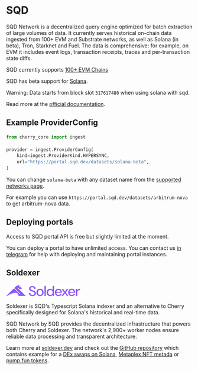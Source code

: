 # SQD

SQD Network is a decentralized query engine optimized for batch extraction of large volumes of data. It currently serves historical on-chain data ingested from 100+ EVM and Substrate networks, as well as Solana (in beta), Tron, Starknet and Fuel. The data is comprehensive: for example, on EVM it includes event logs, transaction receipts, traces and per-transaction state diffs.

SQD currently supports [100+ EVM Chains](https://docs.sqd.ai/subsquid-network/reference/networks/)

SQD has beta support for [Solana](https://docs.sqd.ai/solana-indexing/).

Warning: Data starts from block slot `317617480` when using solana with sqd.

Read more at the [official documentation](https://docs.sqd.ai/).


## Example ProviderConfig

```python
from cherry_core import ingest

provider = ingest.ProviderConfig(
    kind=ingest.ProviderKind.HYPERSYNC,
    url="https://portal.sqd.dev/datasets/solana-beta",
)
```

You can change `solana-beta` with any dataset name from the [supported networks page](https://docs.sqd.ai/subsquid-network/reference/networks/).

For example you can use `https://portal.sqd.dev/datasets/arbitrum-nova` to get arbitrum-nova data.

## Deploying portals

Access to SQD portal API is free but slightly limited at the moment.

You can deploy a portal to have unlimited access. You can contact us [in telegram](https://t.me/cherry_etl) for help with deploying and maintaining portal instances. 


## Soldexer

<img src="soldexer_logo_purple.png" alt="Soldexer Logo" width="200"/>

Soldexer is SQD's Typescript Solana indexer and an alternative to Cherry specifically designed for Solana's historical and real-time data.

SQD Network by SQD provides the decentralized infrastructure that powers both Cherry and Soldexer. The network's 2,900+ worker nodes ensure reliable data processing and transparent architecture.

Learn more at [soldexer.dev](https://www.soldexer.dev/) and check out the [GitHub repository](https://github.com/subsquid-labs/soldexer) which contains example for a [DEx swaps on Solana](https://github.com/subsquid-labs/soldexer/blob/main/src/indexers/swaps.ts), [Metaplex NFT metada](https://github.com/subsquid-labs/soldexer/blob/main/src/indexers/metaplex.ts) or [pump.fun tokens](https://github.com/subsquid-labs/soldexer/blob/main/src/indexers/pumpfun.ts).
